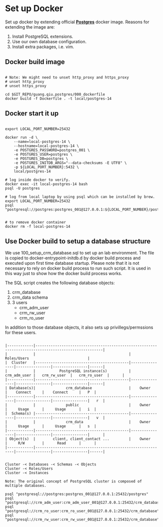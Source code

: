# Set up Docker

Set up docker by extending official **[Postgres](https://hub.docker.com/_/postgres)** docker image. Reasons for extending the image are:

1. Install PostgreSQL extensions.
2. Use our own database configuration.
3. Install extra packages, i.e. vim.


## Docker build image

```

# Note: We might need to unset http_proxy and https_proxy
# unset http_proxy
# unset https_proxy

cd $GIT_REPO/guang.qiu.postgres/000_dockerfile
docker build -f Dockerfile . -t local/postgres-14

```


## Docker start it up

```

export LOCAL_PORT_NUMBER=25432

docker run -d \
    --name=local-postgres-14 \
    --hostname=local-postgres-14 \
    -e POSTGRES_PASSWORD=postgres_001 \
    -e POSTGRES_USER=postgres \
    -e POSTGRES_DB=postgres \
    -e POSTGRES_INITDB_ARGS="--data-checksums -E UTF8" \
    -p ${LOCAL_PORT_NUMBER}:5432 \
    local/postgres-14

# log inside docker to verify.
docker exec -it local-postgres-14 bash
psql -U postgres

# log from local laptop by using psql which can be installed by brew.
export LOCAL_PORT_NUMBER=25432
psql "postgresql://postgres:postgres_001@127.0.0.1:${LOCAL_PORT_NUMBER}/postgres"


# to remove docker container
docker rm -f local-postgres-14

```


## Use Docker build to setup a database structure

We use 100_setup_crm_database.sql to set up an lab environment. The file is copied to docker-entrypoint-initdb.d by docker build process and executed upon first time database startup. Please note that it is not necessary to rely on docker build process to run such script. It is used in this way just to show how the docker build process works.

The SQL script creates the following database objects:
1. crm_database
2. crm_data schema
3. 3 users
    - crm_adm_user
    - crm_rw_user
    - crm_ro_user

In addition to those database objects, it also sets up privillegs/permssions for these users.

```

|------------|-----------------------------------------------------------------------------------------------------|
|            |                                           |                   Roles/Users                           |
|  Cluster   |-------------------------------------------|----------------|----------------|----------------|------|
|            |           PostgreSQL instance(s)          |   crm_adm_user |   crm_rw_user  |   crm_ro_user  |      |
|------------|-------------------------------------------|----------------|----------------|----------------|------|
| Database(s)|              crm_database                 |    Owner       |    Connect     |    Connect     |   P  |
|------------|-------------------------------------------|----------------|----------------|----------------|   r  |
|            |              public                       |    Owner       |     Usage      |     Usage      |   i  |
|  Schema(s) |-------------------------------------------|----------------|----------------|----------------|   v  |
|            |              crm_data                     |    Owner       |     Usage      |     Usage      |   s  |
|------------|-------------------------------------------|----------------|----------------|----------------|      |
| Object(s)  |        client, client_contact ...         |    Owner       |     R/W        |      Read      |      |
|------------|------------------------------------------------------------|----------------|----------------|------|


Cluster -< Databases -< Schemas -< Objects
Cluster -< Roles/Users
Cluster -< Instances

Note: The original concept of PostgreSQL cluster is composed of multiple databases.

psql "postgresql://postgres:postgres_001@127.0.0.1:25432/postgres"
psql "postgresql://crm_adm_user:crm_adm_user_001@127.0.0.1:25432/crm_database"
psql "postgresql://crm_ro_user:crm_ro_user_001@127.0.0.1:25432/crm_database"
psql "postgresql://crm_rw_user:crm_rw_user_001@127.0.0.1:25432/crm_database"


```
